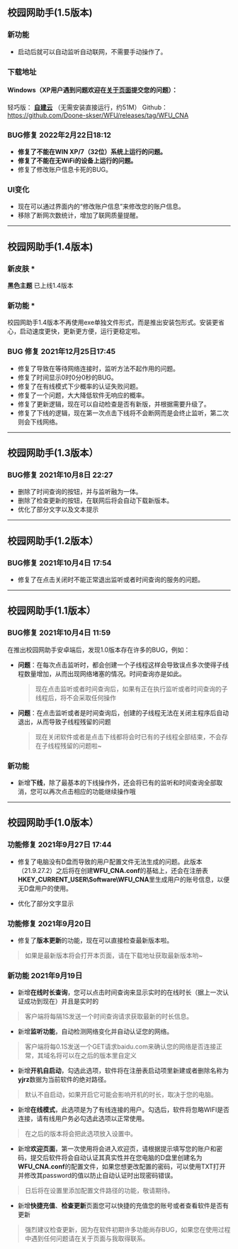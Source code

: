 ## 校园网助手(1.5版本)

### 新功能
 
 * 启动后就可以自动监听自动联网，不需要手动操作了。

### 下载地址

#### Windows（XP用户遇到问题欢迎在[关于页面][1]提交您的问题）：
 轻巧版： [**自建云**][2] （无需安装直接运行，约51M）
 Github：https://github.com/Doone-skser/WFU/releases/tag/WFU_CNA

### BUG修复 2022年2月22日18:12

 * **修复了不能在WIN XP/7（32位）系统上运行的问题。**
 * **修复了不能在无WiFi的设备上运行的问题。**
 * 修复了修改账户信息卡死的BUG。


### UI变化
 
 * 现在可以通过界面内的“修改账户信息”来修改您的账户信息。
 * 移除了断网次数统计，增加了联网质量提醒。


----------


## 校园网助手(1.4版本)

###  新皮肤 *

**黑色主题** 已上线1.4版本

### 新功能 *

校园网助手1.4版本不再使用exe单独文件形式，而是推出安装包形式。安装更省心，启动速度更快，更新更方便，运行更稳定啦。

###  BUG 修复 2021年12月25日17:45

* 修复了导致在等待网络连接时，监听方法不起作用的问题。
* 修复了时间显示0时0分0秒的BUG。
* 修复了在有线模式下少概率的认证失败问题。
* 修复了一个问题，大大降低软件无响应的概率。
* 修复了更新逻辑，现在可以自动检查是否有新版，并根据需要升级了。
* 修复了下线的逻辑，现在第一次点击下线将不会断网而是会终止监听，第二次则会下线网络。


----------


## 校园网助手(1.3版本）


### BUG修复 2021年10月8日 22:27

* 删除了时间查询的按钮，并与监听融为一体。
* 删除了检查更新的按钮，在联网后将会自动下载新版本。
* 优化了部分文字以及文本提示


----------


## 校园网助手(1.2版本）

### BUG修复 2021年10月4日 17:54

* 修复了在点击关闭时不能正常退出监听或者时间查询的服务的问题。


----------


## 校园网助手(1.1版本）

### BUG修复 2021年10月4日 11:59

在推出校园网助手安卓端后，发现1.0版本存在许多的BUG，例如：

* **问题**：在每次点击监听时，都会创建一个子线程这样会导致误点多次使得子线程数量增加，从而出现网络堵塞的情况。时间查询亦是如此。

  > 现在点击监听或者时间查询后，如果有正在执行监听或者时间查询的子线程后，将不会采取任何操作

* **问题**：在点击监听或者是时间查询后，创建的子线程无法在关闭主程序后自动退出，从而导致子线程残留的问题

  > 现在关闭软件或者是点击下线都将会时已有的子线程全部结束，不会存在子线程残留的问题啦~

### 新功能

* 新增**下线**，除了最基本的下线操作外，还会将已有的监听和时间查询全部取消，您可以再次点击相应的功能继续操作哦


----------


##  校园网助手(1.0版本）

###  功能修复 2021年9月27日 17:44

* 修复了电脑没有D盘而导致的用户配置文件无法生成的问题。此版本（21.9.27.2）之后将在创建**WFU_CNA.conf**的基础上，还会在注册表**HKEY_CURRENT_USER\\Software\\WFU_CNA**里生成用户的账号信息，以便无D盘用户的使用。

* 优化了部分文字显示

### 功能修复 2021年9月20日
* 修复了**版本更新**的功能，现在可以直接检查最新版本啦。

> 如果是最新版本将会打开本页面，请在下载地址获取最新版本哟~

###  新功能 2021年9月19日

* 新增**在线时长查询**，您可以点击时间查询来显示实时的在线时长（据上一次认证成功到现在）并且是实时的

>  客户端将每隔1S发送一个时间查询请求获取最新的时长信息。

* 新增**监听功能**，自动检测网络变化并自动认证您的网络。

>  客户端将每0.1S发送一个GET请求baidu.com来确认您的网络是否连接正常，其域名将可以在之后的版本里自定义

* 新增**开机自启动**，勾选此选项，软件将在注册表启动项里新建或者删除名称为**yjrz**数据为当前软件的绝对路径。

> 默认不自启动，如果开启它可能会影响开机的时长，取决于您的电脑。

* 新增**在线模式**，此选项是为了有线连接的用户。勾选后，软件将忽略WIFI是否连接，请有线用户务必勾选此选项以正常使用。

> 在之后的版本将会把此选项放入设置中。

* 新增**欢迎页面**，第一次使用将会进入欢迎页，请根据提示填写您的账户和密码，提交后软件将会自动认证其真实性并在您电脑的D盘里创建名为**WFU_CNA.conf**的配置文件，如果您想更改配置的密码，可以使用TXT打开并修改其password的值以防止自动认证时出现密码错误。

> 日后将在设置里添加配置文件路径的功能，敬请期待。

* 新增**快捷充值**、**检查更新**页面您可以快捷的充值您的账号或者查看软件是否有更新

> 强烈建议检查更新，因为在软件初期许多功能尚存BUG，如果您在使用过程中遇到任何问题请在关于页面与我取得联系。


  [1]: https://www.nvidia.fun/index.php/start-page.html
  [2]: https://oss.nvidia.fun/%E6%A0%A1%E5%9B%AD%E7%BD%91%E5%8A%A9%E6%89%8B.exe
  [3]: https://github.com/Doone-skser/WFU
